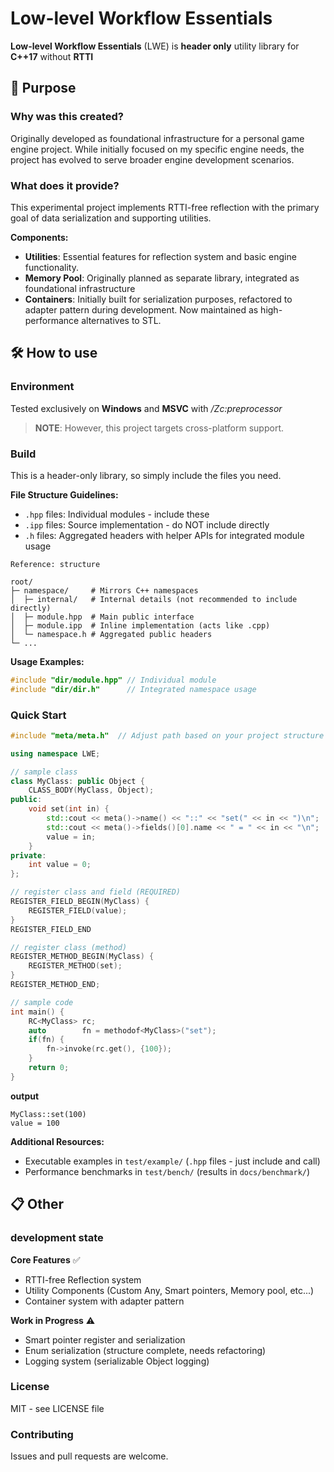 # Low-level Workflow Essentials

**Low-level Workflow Essentials** (LWE) is **header only** utility library for **C++17** without **RTTI**

## 🎯 Purpose

### Why was this created?

Originally developed as foundational infrastructure for a personal game engine project. While initially focused on my specific engine needs, the project has evolved to serve broader engine development scenarios.

### What does it provide?

This experimental project implements RTTI-free reflection with the primary goal of data serialization and supporting utilities.

**Components:**

-   **Utilities**: Essential features for reflection system and basic engine functionality.
-   **Memory Pool**: Originally planned as separate library, integrated as foundational infrastructure
-   **Containers**: Initially built for serialization purposes, refactored to adapter pattern during development. Now maintained as high-performance alternatives to STL.

## 🛠️ How to use

### Environment

Tested exclusively on **Windows** and **MSVC** with _/Zc:preprocessor_

> **NOTE**: However, this project targets cross-platform support.

### Build

This is a header-only library, so simply include the files you need.

**File Structure Guidelines:**

-   `.hpp` files: Individual modules - include these
-   `.ipp` files: Source implementation - do NOT include directly
-   `.h` files: Aggregated headers with helper APIs for integrated module usage

```
Reference: structure

root/
├─ namespace/     # Mirrors C++ namespaces
│  ├─ internal/   # Internal details (not recommended to include directly)
│  ├─ module.hpp  # Main public interface
│  ├─ module.ipp  # Inline implementation (acts like .cpp)
│  └─ namespace.h # Aggregated public headers
└─ ...
```

**Usage Examples:**

```cpp
#include "dir/module.hpp" // Individual module
#include "dir/dir.h"      // Integrated namespace usage
```

### Quick Start

```cpp
#include "meta/meta.h"  // Adjust path based on your project structure

using namespace LWE;

// sample class
class MyClass: public Object {
    CLASS_BODY(MyClass, Object);
public:
    void set(int in) {
        std::cout << meta()->name() << "::" << "set(" << in << ")\n";
        std::cout << meta()->fields()[0].name << " = " << in << "\n";
        value = in;
    }
private:
    int value = 0;
};

// register class and field (REQUIRED)
REGISTER_FIELD_BEGIN(MyClass) {
    REGISTER_FIELD(value);
}
REGISTER_FIELD_END

// register class (method)
REGISTER_METHOD_BEGIN(MyClass) {
    REGISTER_METHOD(set);
}
REGISTER_METHOD_END;

// sample code
int main() {
    RC<MyClass> rc;
    auto        fn = methodof<MyClass>("set");
    if(fn) {
        fn->invoke(rc.get(), {100});
    }
    return 0;
}
```

**output**

```
MyClass::set(100)
value = 100
```

**Additional Resources:**

-   Executable examples in `test/example/` (`.hpp` files - just include and call)
-   Performance benchmarks in `test/bench/` (results in `docs/benchmark/`)

## 📋 Other

### development state

**Core Features** ✅

-   RTTI-free Reflection system
-   Utility Components (Custom Any, Smart pointers, Memory pool, etc...)
-   Container system with adapter pattern

**Work in Progress** ⚠️

-   Smart pointer register and serialization
-   Enum serialization (structure complete, needs refactoring)
-   Logging system (serializable Object logging)

### License

MIT - see LICENSE file

### Contributing

Issues and pull requests are welcome.
